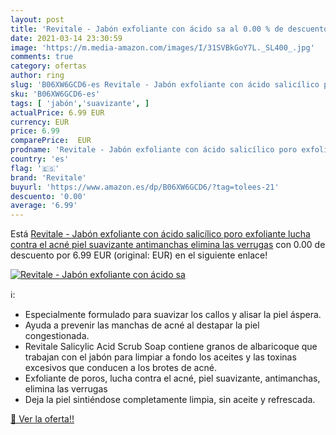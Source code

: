 ```yaml
---
layout: post
title: 'Revitale - Jabón exfoliante con ácido sa al 0.00 % de descuento'
date: 2021-03-14 23:30:59
image: 'https://m.media-amazon.com/images/I/31SVBkGoY7L._SL400_.jpg'
comments: true
category: ofertas
author: ring
slug: 'B06XW6GCD6-es Revitale - Jabón exfoliante con ácido salicílico poro...'
sku: 'B06XW6GCD6-es'
tags: [ 'jabón','suavizante', ]
actualPrice: 6.99 EUR
currency: EUR
price: 6.99
comparePrice:  EUR
prodname: 'Revitale - Jabón exfoliante con ácido salicílico poro exfoliante  lucha contra el acné  piel suavizante  antimanchas  elimina las verrugas'
country: 'es'
flag: '🇪🇸'
brand: 'Revitale'
buyurl: 'https://www.amazon.es/dp/B06XW6GCD6/?tag=tolees-21'
descuento: '0.00'
average: '6.99'
---
```


Está [Revitale - Jabón exfoliante con ácido salicílico poro exfoliante  lucha contra el acné  piel suavizante  antimanchas  elimina las verrugas](https://www.amazon.es/dp/B06XW6GCD6/?tag=tolees-21) con 0.00 de descuento por 6.99 EUR (original:  EUR) en el siguiente enlace!

[![Revitale - Jabón exfoliante con ácido sa](https://m.media-amazon.com/images/I/31SVBkGoY7L._SL400_.jpg)](https://www.amazon.es/dp/B06XW6GCD6/?tag=tolees-21)

ℹ️:

- Especialmente formulado para suavizar los callos y alisar la piel áspera.
- Ayuda a prevenir las manchas de acné al destapar la piel congestionada.
- Revitale Salicylic Acid Scrub Soap contiene granos de albaricoque que trabajan con el jabón para limpiar a fondo los aceites y las toxinas excesivos que conducen a los brotes de acné.
- Exfoliante de poros, lucha contra el acné, piel suavizante, antimanchas, elimina las verrugas
- Deja la piel sintiéndose completamente limpia, sin aceite y refrescada.

[🛒 Ver la oferta!!](https://www.amazon.es/dp/B06XW6GCD6/?tag=tolees-21)
